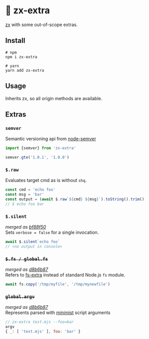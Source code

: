 # 🦪 zx-extra
[zx](https://github.com/google/zx) with some out-of-scope extras.

## Install
```shell
# npm
npm i zx-extra

# yarn
yarn add zx-extra
```

## Usage
Inherits zx, so all origin methods are available.

## Extras

### `semver`
Semantic versioning api from [node-semver](https://github.com/npm/node-semver)
```js
import {semver} from 'zx-extra'

semver.gte('1.0.1', '1.0.0')
```

### `$.raw`
Evaluates target cmd as is without `shq`.
```js
const cmd = 'echo foo'
const msg = 'bar'
const output = (await $.raw`${cmd} ${msg}`).toString().trim()
// $ echo foo bar
```

### `$.silent`
_merged as [bf88f50](bf88f5064b31dea79da4999f25425ca0fe0b8013)_    
Sets `verbose = false` for a single invocation.
```js
await $.silent`echo foo`
// <no output in console>
```

### ~~` $.fs / global.fs `~~
_merged as [d8b6b87](73cd163d710f88d1ff835ffc3e76214eca07bb9b)_  
Refers to [fs-extra](https://www.npmjs.com/package/fs-extra) instead of standard Node.js `fs` module.
```js
await fs.copy('/tmp/myfile', '/tmp/mynewfile')
```

### ~~`` global.argv ``~~
_merged as [d8b6b87](https://github.com/google/zx/commit/d8b6b87e5d48023fc23fd2a4f8513a896ee13c68)_   
Represents parsed with [minimist](https://www.npmjs.com/package/minimist) script arguments
```js
// zx-extra test.mjs --foo=bar
argv
{ _: [ 'test.mjs' ], foo: 'bar' }
```
